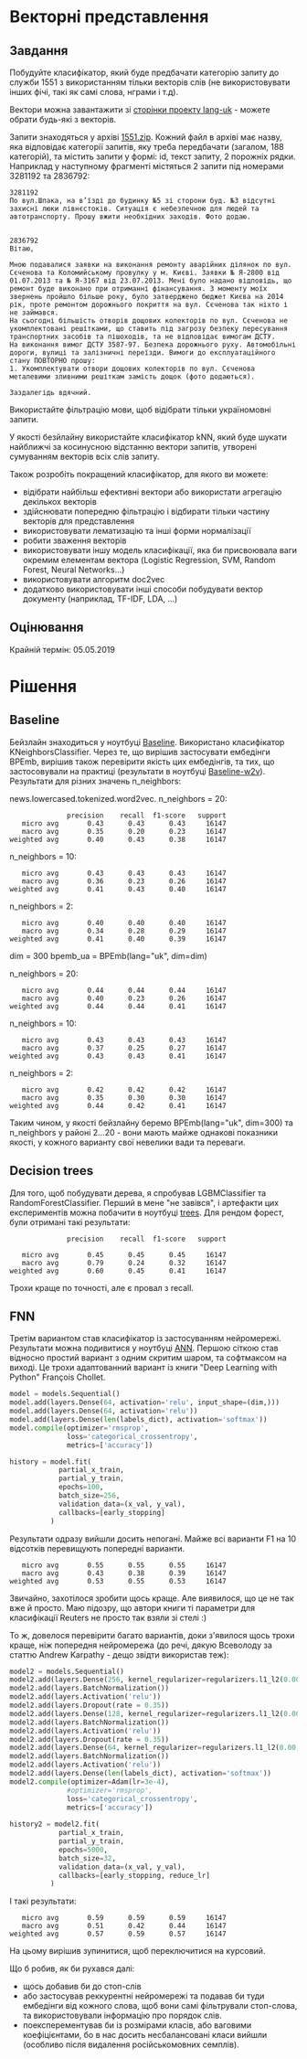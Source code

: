 # Векторні представлення

## Завдання

Побудуйте класифікатор, який буде предбачати категорію запиту до служби 1551 з використанням тільки векторів слів (не використовувати інших фічі, такі як самі слова, нграми і т.д).

Вектори можна завантажити зі [сторінки проекту lang-uk](http://lang.org.ua/en/models/#anchor4) - можете обрати будь-які з векторів.

Запити знаходяться у архіві [1551.zip](https://github.com/vseloved/prj-nlp-2019/blob/master/tasks/1551.zip). Кожний файл в архіві має назву, яка відповідає категорії запитів, яку треба передбачати (загалом, 188 категорій), та містить запити у формі: id, текст запиту, 2 порожніх рядки. Наприклад у наступному фрагменті містяться 2 запити під номерами 3281192 та 2836792:

```
3281192
По вул.Шпака, на в’їзді до будинку №5 зі сторони буд. №3 відсутні захисні люки лівнєстоків. Ситуація є небезпечною для людей та автотранспорту. Прошу вжити необхідних заходів. Фото додаю.


2836792
Вітаю,

Мною подавалися заявки на виконання ремонту аварійних ділянок по вул. Сєченова та Коломийському провулку у м. Києві. Заявки № Я-2800 від 01.07.2013 та № Я-3167 від 23.07.2013. Мені було надано відповідь, що ремонт буде виконано при отриманні фінансування. З моменту моїх звернень пройшло більше року, було затверджено бюджет Києва на 2014 рік, проте ремонтом дорожнього покриття на вул. Сєченова так ніхто і не займався. 
На сьогодні більшість отворів дощових колекторів по вул. Сєченова не укомплектовані решітками, що ставить під загрозу безпеку пересування транспортних засобів та пішоходів, та не відповідає вимогам ДСТУ.
На виконання вимог ДСТУ 3587-97. Безпека дорожнього руху. Автомобільні дороги, вулиці та залізничні переїзди. Вимоги до експлуатаційного стану ПОВТОРНО прошу:
1. Укомплектувати отвори дощових колекторів по вул. Сєченова металевими зливними решіткам замість дощок (фото додаються).

Заздалегідь вдячний.
```

Використайте фільтрацію мови, щоб відібрати тільки україномовні запити.

У якості безйлайну використайте класифікатор kNN, який буде шукати найближчі за косинусною відстанню вектори запитів, утворені сумуванням векторів всіх слів запиту.

Також розробіть покращений класифікатор, для якого ви можете:
- відібрати найбільш ефективні вектори або використати агрегацію декількох векторів
- здійснювати попередню фільтрацію і відбирати тільки частину векторів для представлення
- використовувати лематизацію та інші форми нормалізації
- робити зваження векторів
- використовувати іншу модель класифікації, яка би присвоювала ваги окремим елементам вектора (Logistic Regression, SVM, Random Forest, Neural Networks...)
- використовувати алгоритм doc2vec
- додатково використовувати інші способи побудувати вектор документу (наприклад, TF-IDF, LDA, ...)


## Оцінювання

Крайній термін: 05.05.2019

# Рішення
## Baseline
Бейзлайн знаходиться у ноутбуці [Baseline](Baseline.ipynb). Використано класифікатор 
KNeighborsClassifier. Через те, що вирішив застосувати ембедінги BPEmb, вирішив 
також перевірити якість цих ембедінгів, та тих, що застосовували на практиці 
(результати в ноутбуці [Baseline-w2v](Baseline-w2v.ipynb)). Результати для різних 
значень n_neighbors:

news.lowercased.tokenized.word2vec.
n_neighbors = 20:
```
              precision    recall  f1-score   support
   micro avg       0.43      0.43      0.43     16147
   macro avg       0.35      0.20      0.23     16147
weighted avg       0.40      0.43      0.38     16147
```

n_neighbors = 10:
```
   micro avg       0.43      0.43      0.43     16147
   macro avg       0.36      0.23      0.26     16147
weighted avg       0.41      0.43      0.40     16147
```

n_neighbors = 2:
```
   micro avg       0.40      0.40      0.40     16147
   macro avg       0.34      0.28      0.29     16147
weighted avg       0.41      0.40      0.39     16147
```

dim = 300
bpemb_ua = BPEmb(lang="uk", dim=dim)

n_neighbors = 20:
```
   micro avg       0.44      0.44      0.44     16147
   macro avg       0.40      0.23      0.26     16147
weighted avg       0.44      0.44      0.41     16147
```

n_neighbors = 10:
```
   micro avg       0.43      0.43      0.43     16147
   macro avg       0.37      0.25      0.27     16147
weighted avg       0.43      0.43      0.41     16147
```

n_neighbors = 2:
```
   micro avg       0.42      0.42      0.42     16147
   macro avg       0.35      0.30      0.30     16147
weighted avg       0.44      0.42      0.41     16147
```

Таким чином, у якості бейзлайну беремо BPEmb(lang="uk", dim=300) та n_neighbors у 
районі 2...20 - вони мають майже однакові показники якості, у кожного варианту свої
невелики вади та переваги.

## Decision trees

Для того, щоб побудувати дерева, я спробував LGBMClassifier та RandomForestClassifier.
Перший в мене "не завівся", і артефакти цих експериментів можна побачити в ноутбуці
[trees](trees.ipynb). Для рендом форест, були отримані такі результати:

```
              precision    recall  f1-score   support

   micro avg       0.45      0.45      0.45     16147
   macro avg       0.79      0.24      0.32     16147
weighted avg       0.60      0.45      0.41     16147
```

Трохи краще по точності, але є провал з recall.

## FNN

Третім вариантом став класифікатор із застосуванням нейромережі. Результати можна
подивитися у ноутбуці [ANN](ANN.ipynb). Першою сіткою став відносно простий
вариант з одним скритим шаром, та софтмаксом на виході. Це трохи адаптованний вариант
із книги "Deep Learning with Python" François Chollet.

```python
model = models.Sequential()
model.add(layers.Dense(64, activation='relu', input_shape=(dim,)))
model.add(layers.Dense(64, activation='relu'))
model.add(layers.Dense(len(labels_dict), activation='softmax'))
model.compile(optimizer='rmsprop',
              loss='categorical_crossentropy',
              metrics=['accuracy'])

history = model.fit(
            partial_x_train,
            partial_y_train,
            epochs=100,
            batch_size=256,
            validation_data=(x_val, y_val),
            callbacks=[early_stopping]
          )              
```

Результати одразу вийшли досить непогані. Майже всі варианти F1 на 10 відсотків 
перевищують попередні варианти.

```
   micro avg       0.55      0.55      0.55     16147
   macro avg       0.43      0.38      0.39     16147
weighted avg       0.53      0.55      0.53     16147
```

Звичайно, захотілося зробити щось краще. Але виявилося, що це не так вже й просто.
Маю підозру, що автори книги ті параметри для класифікації Reuters не просто так
взяли зі стелі :)

То ж, довелося перевірити багато вариантів, доки з'явилося щось трохи краще, ніж 
попередня нейромережа (до речі, дякую Всеволоду за статтю Andrew Karpathy - дещо
звідти використав теж):

```python
model2 = models.Sequential()
model2.add(layers.Dense(256, kernel_regularizer=regularizers.l1_l2(0.000, 0.002), input_shape=(dim,)))
model2.add(layers.BatchNormalization())
model2.add(layers.Activation('relu'))
model2.add(layers.Dropout(rate = 0.35))
model2.add(layers.Dense(128, kernel_regularizer=regularizers.l1_l2(0.00, 0.002)))
model2.add(layers.BatchNormalization())
model2.add(layers.Activation('relu'))
model2.add(layers.Dropout(rate = 0.35))
model2.add(layers.Dense(64, kernel_regularizer=regularizers.l1_l2(0.00, 0.002)))
model2.add(layers.BatchNormalization())
model2.add(layers.Activation('relu'))
model2.add(layers.Dense(len(labels_dict), activation='softmax'))
model2.compile(optimizer=Adam(lr=3e-4),
              #optimizer='rmsprop',
              loss='categorical_crossentropy',
              metrics=['accuracy'])
              
history2 = model2.fit(
            partial_x_train,
            partial_y_train,
            epochs=5000,
            batch_size=32,
            validation_data=(x_val, y_val),
            callbacks=[early_stopping, reduce_lr]
          )
```

І такі результати:

```
   micro avg       0.59      0.59      0.59     16147
   macro avg       0.51      0.42      0.44     16147
weighted avg       0.57      0.59      0.57     16147
```

На цьому вирішив зупинитися, щоб переключитися на курсовий.

Що б робив, як би рухався далі:

* щось добавив би до стоп-слів
* або застосував реккурентні нейромережі та подавав би туди ембедінги від
кожного слова, щоб вони самі фільтрували стоп-слова, та використовували 
інформацію про порядок слів.
* поексперементував би із розмірами класів, або ваговими коефіцієнтами, бо
в нас досить несбалансовані класи вийшли (особливо після видалення російськомовних
семплів).
